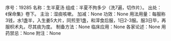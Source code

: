 序号：19285
名称：生半夏汤
组成：半夏不拘多少（洗7遍，切作片）。
出处：《保命集》卷下。
主治：湿痰咳嗽。
加减：None
功效：None
用法用量：每服称3钱，水1盏半，入生姜5大片，同煎至1盏，和滓食后服，1日2-3服。服3日毕，再服枳术丸，尽其痰为度。
制备方法：None
临床应用：None
各家论述：None
用药禁忌：None
附注：None
